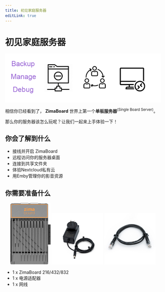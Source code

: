 ```yaml
---
title: 初见家庭服务器
editLink: true
---
```


# 初见家庭服务器

![ZimaBoard](./images/hero-image-get-started.png)

相信你已经看到了， **ZimaBoard** 世界上第一个**单板服务器**<sup>(Single Board Server)</sup>。

那么你的服务器该怎么玩呢？让我们一起来上手体验一下！

## 你会了解到什么

- 接线并开启 ZimaBoard
- 远程访问你的服务器桌面
- 连接到共享文件夹
- 体验Nextcloud私有云
- 用Emby管理你的影音资源


## 你需要准备什么

<!-- 
![ZimaBoard](/images/ZimaBoard/product_1.png)
![PowerAdapter](/images/Accessories/12V-3A-Power-Adapter-1.jpg)
![EthernetCable](/images/Accessories/Cat5e-Ethernet-Cable-1.jpg)
 -->

<p style="text-align: center;" >
  <img src="/images/ZimaBoard/product_1.png" style="max-width: 33%; max-height: 200px;" />
  <img src="/images/Accessories/12V-3A-Power-Adapter-1.jpg" style="max-width: 33%; max-height: 200px;" />
  <img src="/images/Accessories/Cat5e-Ethernet-Cable-1.jpg" style="max-width: 33%; max-height: 200px;" />
</p>

- 1 x ZimaBoard 216/432/832
- 1 x 电源适配器
- 1 x 网线